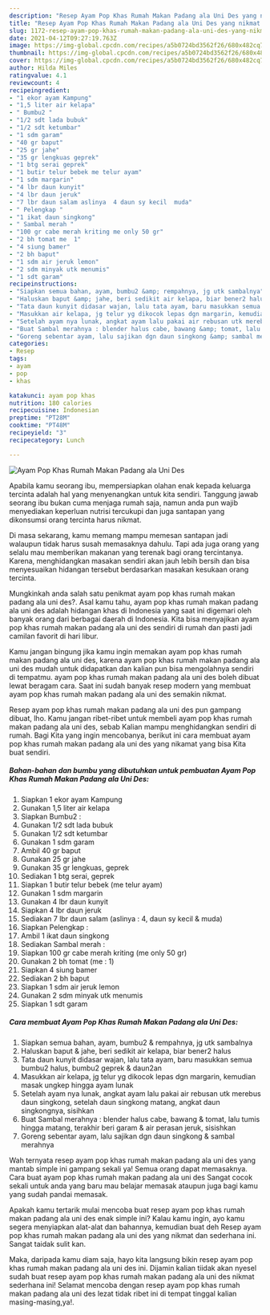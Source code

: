 ```yaml
---
description: "Resep Ayam Pop Khas Rumah Makan Padang ala Uni Des yang nikmat Untuk Jualan"
title: "Resep Ayam Pop Khas Rumah Makan Padang ala Uni Des yang nikmat Untuk Jualan"
slug: 1172-resep-ayam-pop-khas-rumah-makan-padang-ala-uni-des-yang-nikmat-untuk-jualan
date: 2021-04-12T09:27:19.763Z
image: https://img-global.cpcdn.com/recipes/a5b0724bd3562f26/680x482cq70/ayam-pop-khas-rumah-makan-padang-ala-uni-des-foto-resep-utama.jpg
thumbnail: https://img-global.cpcdn.com/recipes/a5b0724bd3562f26/680x482cq70/ayam-pop-khas-rumah-makan-padang-ala-uni-des-foto-resep-utama.jpg
cover: https://img-global.cpcdn.com/recipes/a5b0724bd3562f26/680x482cq70/ayam-pop-khas-rumah-makan-padang-ala-uni-des-foto-resep-utama.jpg
author: Hilda Miles
ratingvalue: 4.1
reviewcount: 4
recipeingredient:
- "1 ekor ayam Kampung"
- "1,5 liter air kelapa"
- " Bumbu2 "
- "1/2 sdt lada bubuk"
- "1/2 sdt ketumbar"
- "1 sdm garam"
- "40 gr baput"
- "25 gr jahe"
- "35 gr lengkuas geprek"
- "1 btg serai geprek"
- "1 butir telur bebek me telur ayam"
- "1 sdm margarin"
- "4 lbr daun kunyit"
- "4 lbr daun jeruk"
- "7 lbr daun salam aslinya  4 daun sy kecil  muda"
- " Pelengkap "
- "1 ikat daun singkong"
- " Sambal merah "
- "100 gr cabe merah kriting me only 50 gr"
- "2 bh tomat me  1"
- "4 siung bamer"
- "2 bh baput"
- "1 sdm air jeruk lemon"
- "2 sdm minyak utk menumis"
- "1 sdt garam"
recipeinstructions:
- "Siapkan semua bahan, ayam, bumbu2 &amp; rempahnya, jg utk sambalnya"
- "Haluskan baput &amp; jahe, beri sedikit air kelapa, biar bener2 halus"
- "Tata daun kunyit didasar wajan, lalu tata ayam, baru masukkan semua bumbu2 halus, bumbu2 geprek &amp; daun2an"
- "Masukkan air kelapa, jg telur yg dikocok lepas dgn margarin, kemudian masak ungkep hingga ayam lunak"
- "Setelah ayam nya lunak, angkat ayam lalu pakai air rebusan utk merebus daun singkong, setelah daun singkong matang, angkat daun singkongnya, sisihkan"
- "Buat Sambal merahnya : blender halus cabe, bawang &amp; tomat, lalu tumis hingga matang, terakhir beri garam &amp; air perasan jeruk, sisishkan"
- "Goreng sebentar ayam, lalu sajikan dgn daun singkong &amp; sambal merahnya"
categories:
- Resep
tags:
- ayam
- pop
- khas

katakunci: ayam pop khas 
nutrition: 180 calories
recipecuisine: Indonesian
preptime: "PT28M"
cooktime: "PT48M"
recipeyield: "3"
recipecategory: Lunch

---
```



![Ayam Pop Khas Rumah Makan Padang ala Uni Des](https://img-global.cpcdn.com/recipes/a5b0724bd3562f26/680x482cq70/ayam-pop-khas-rumah-makan-padang-ala-uni-des-foto-resep-utama.jpg)

Apabila kamu seorang ibu, mempersiapkan olahan enak kepada keluarga tercinta adalah hal yang menyenangkan untuk kita sendiri. Tanggung jawab seorang ibu bukan cuma menjaga rumah saja, namun anda pun wajib menyediakan keperluan nutrisi tercukupi dan juga santapan yang dikonsumsi orang tercinta harus nikmat.

Di masa  sekarang, kamu memang mampu memesan santapan jadi walaupun tidak harus susah memasaknya dahulu. Tapi ada juga orang yang selalu mau memberikan makanan yang terenak bagi orang tercintanya. Karena, menghidangkan masakan sendiri akan jauh lebih bersih dan bisa menyesuaikan hidangan tersebut berdasarkan masakan kesukaan orang tercinta. 



Mungkinkah anda salah satu penikmat ayam pop khas rumah makan padang ala uni des?. Asal kamu tahu, ayam pop khas rumah makan padang ala uni des adalah hidangan khas di Indonesia yang saat ini digemari oleh banyak orang dari berbagai daerah di Indonesia. Kita bisa menyajikan ayam pop khas rumah makan padang ala uni des sendiri di rumah dan pasti jadi camilan favorit di hari libur.

Kamu jangan bingung jika kamu ingin memakan ayam pop khas rumah makan padang ala uni des, karena ayam pop khas rumah makan padang ala uni des mudah untuk didapatkan dan kalian pun bisa mengolahnya sendiri di tempatmu. ayam pop khas rumah makan padang ala uni des boleh dibuat lewat beragam cara. Saat ini sudah banyak resep modern yang membuat ayam pop khas rumah makan padang ala uni des semakin nikmat.

Resep ayam pop khas rumah makan padang ala uni des pun gampang dibuat, lho. Kamu jangan ribet-ribet untuk membeli ayam pop khas rumah makan padang ala uni des, sebab Kalian mampu menghidangkan sendiri di rumah. Bagi Kita yang ingin mencobanya, berikut ini cara membuat ayam pop khas rumah makan padang ala uni des yang nikamat yang bisa Kita buat sendiri.

<!--inarticleads1-->

##### Bahan-bahan dan bumbu yang dibutuhkan untuk pembuatan Ayam Pop Khas Rumah Makan Padang ala Uni Des:

1. Siapkan 1 ekor ayam Kampung
1. Gunakan 1,5 liter air kelapa
1. Siapkan  Bumbu2 :
1. Gunakan 1/2 sdt lada bubuk
1. Gunakan 1/2 sdt ketumbar
1. Gunakan 1 sdm garam
1. Ambil 40 gr baput
1. Gunakan 25 gr jahe
1. Gunakan 35 gr lengkuas, geprek
1. Sediakan 1 btg serai, geprek
1. Siapkan 1 butir telur bebek (me telur ayam)
1. Gunakan 1 sdm margarin
1. Gunakan 4 lbr daun kunyit
1. Siapkan 4 lbr daun jeruk
1. Sediakan 7 lbr daun salam (aslinya : 4, daun sy kecil &amp; muda)
1. Siapkan  Pelengkap :
1. Ambil 1 ikat daun singkong
1. Sediakan  Sambal merah :
1. Siapkan 100 gr cabe merah kriting (me only 50 gr)
1. Gunakan 2 bh tomat (me : 1)
1. Siapkan 4 siung bamer
1. Sediakan 2 bh baput
1. Siapkan 1 sdm air jeruk lemon
1. Gunakan 2 sdm minyak utk menumis
1. Siapkan 1 sdt garam




<!--inarticleads2-->

##### Cara membuat Ayam Pop Khas Rumah Makan Padang ala Uni Des:

1. Siapkan semua bahan, ayam, bumbu2 &amp; rempahnya, jg utk sambalnya
1. Haluskan baput &amp; jahe, beri sedikit air kelapa, biar bener2 halus
1. Tata daun kunyit didasar wajan, lalu tata ayam, baru masukkan semua bumbu2 halus, bumbu2 geprek &amp; daun2an
1. Masukkan air kelapa, jg telur yg dikocok lepas dgn margarin, kemudian masak ungkep hingga ayam lunak
1. Setelah ayam nya lunak, angkat ayam lalu pakai air rebusan utk merebus daun singkong, setelah daun singkong matang, angkat daun singkongnya, sisihkan
1. Buat Sambal merahnya : blender halus cabe, bawang &amp; tomat, lalu tumis hingga matang, terakhir beri garam &amp; air perasan jeruk, sisishkan
1. Goreng sebentar ayam, lalu sajikan dgn daun singkong &amp; sambal merahnya




Wah ternyata resep ayam pop khas rumah makan padang ala uni des yang mantab simple ini gampang sekali ya! Semua orang dapat memasaknya. Cara buat ayam pop khas rumah makan padang ala uni des Sangat cocok sekali untuk anda yang baru mau belajar memasak ataupun juga bagi kamu yang sudah pandai memasak.

Apakah kamu tertarik mulai mencoba buat resep ayam pop khas rumah makan padang ala uni des enak simple ini? Kalau kamu ingin, ayo kamu segera menyiapkan alat-alat dan bahannya, kemudian buat deh Resep ayam pop khas rumah makan padang ala uni des yang nikmat dan sederhana ini. Sangat taidak sulit kan. 

Maka, daripada kamu diam saja, hayo kita langsung bikin resep ayam pop khas rumah makan padang ala uni des ini. Dijamin kalian tiidak akan nyesel sudah buat resep ayam pop khas rumah makan padang ala uni des nikmat sederhana ini! Selamat mencoba dengan resep ayam pop khas rumah makan padang ala uni des lezat tidak ribet ini di tempat tinggal kalian masing-masing,ya!.

